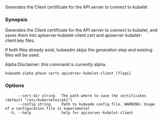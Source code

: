 
Generates the Client certificate for the API server to connect to kubelet

### Synopsis

Generates the Client certificate for the API server to connect to kubelet, and saves them into apiserver-kubelet-client.cert and apiserver-kubelet-client.key files. 

If both files already exist, kubeadm skips the generation step and existing files will be used. 

Alpha Disclaimer: this command is currently alpha.

```
kubeadm alpha phase certs apiserver-kubelet-client [flags]
```

### Options

```
      --cert-dir string   The path where to save the certificates (default "/etc/kubernetes/pki")
      --config string     Path to kubeadm config file. WARNING: Usage of a configuration file is experimental
  -h, --help              help for apiserver-kubelet-client
```

